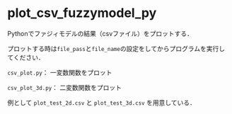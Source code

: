 # plot_csv_fuzzymodel_py
Pythonでファジィモデルの結果（csvファイル）をプロットする．

プロットする時は`file_pass`と`file_name`の設定をしてからプログラムを実行してください．

`csv_plot.py`：
一変数関数をプロット

`csv_plot_3d.py`：
二変数関数をプロット

例として `plot_test_2d.csv` と `plot_test_3d.csv` を用意している．
